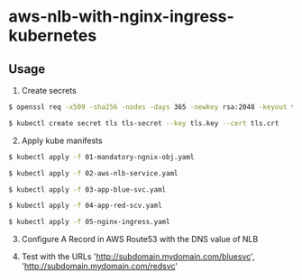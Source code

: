 # aws-nlb-with-nginx-ingress-kubernetes

## Usage

1. Create secrets

``` bash
$ openssl req -x509 -sha256 -nodes -days 365 -newkey rsa:2048 -keyout tls.key -out tls.crt -subj "/CN=mydomain.com/O=mydomain.com"

$ kubectl create secret tls tls-secret --key tls.key --cert tls.crt
```

2. Apply kube manifests

``` bash
$ kubectl apply -f 01-mandatory-ngnix-obj.yaml

$ kubectl apply -f 02-aws-nlb-service.yaml

$ kubectl apply -f 03-app-blue-svc.yaml

$ kubectl apply -f 04-app-red-scv.yaml

$ kubectl apply -f 05-nginx-ingress.yaml

```

3. Configure A Record in AWS Route53 with the DNS value of NLB

4. Test with the URLs 'http://subdomain.mydomain.com/bluesvc', 'http://subdomain.mydomain.com/redsvc'

